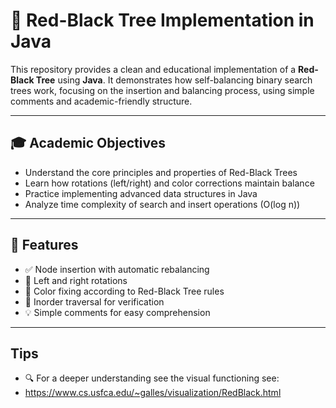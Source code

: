 # 🌳 Red-Black Tree Implementation in Java

This repository provides a clean and educational implementation of a **Red-Black Tree** using **Java**. It demonstrates how self-balancing binary search trees work, focusing on the insertion and balancing process, using simple comments and academic-friendly structure.

---

## 🎓 Academic Objectives

- Understand the core principles and properties of Red-Black Trees
- Learn how rotations (left/right) and color corrections maintain balance
- Practice implementing advanced data structures in Java
- Analyze time complexity of search and insert operations (O(log n))

---

## 📘 Features

- ✅ Node insertion with automatic rebalancing
- 🔁 Left and right rotations
- 🎨 Color fixing according to Red-Black Tree rules
- 🔎 Inorder traversal for verification
- 💡 Simple comments for easy comprehension
---
## Tips
- 🔍 For a deeper understanding see the visual functioning see:
- https://www.cs.usfca.edu/~galles/visualization/RedBlack.html
